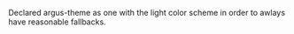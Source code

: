 Declared argus-theme as one with the light color scheme in order to awlays have reasonable fallbacks.
